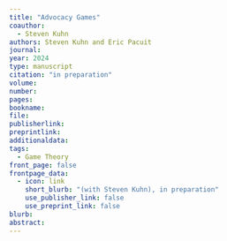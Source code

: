 ```yaml
---
title: "Advocacy Games"
coauthor: 
  - Steven Kuhn
authors: Steven Kuhn and Eric Pacuit
journal: 
year: 2024
type: manuscript
citation: "in preparation"
volume:
number:
pages: 
bookname: 
file: 
publisherlink:   
preprintlink:   
additionaldata:
tags: 
  - Game Theory
front_page: false
frontpage_data:
  - icon: link 
    short_blurb: "(with Steven Kuhn), in preparation"
    use_publisher_link: false
    use_preprint_link: false
blurb: 
abstract: 
---
```

    
